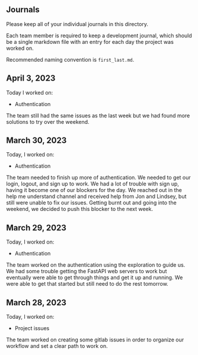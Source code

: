 ## Journals

Please keep all of your individual journals in this directory.

Each team member is required to keep a development journal, which should be a single markdown file with an entry for each day the project was worked on.

Recommended naming convention is `first_last.md`.

## April 3, 2023

Today I worked on:

- Authentication

The team still had the same issues as the last week but we had found more solutions to try over the weekend.

## March 30, 2023

Today, I worked on:

- Authentication

The team needed to finish up more of authentication. We needed to get our login, logout, and sign up to work. We had a lot of trouble with sign up, having it become one of our blockers for the day. We reached out in the help me understand channel and received help from Jon and Lindsey, but still were unable to fix our issues. Getting burnt out and going into the weekend, we decided to push this blocker to the next week.

## March 29, 2023

Today, I worked on:

- Authentication

The team worked on the authentication using the exploration to guide us. We had some trouble getting the FastAPI web servers to work but eventually were able to get through things and get it up and running. We were able to get that started but still need to do the rest tomorrow.

## March 28, 2023

Today, I worked on:

- Project issues

The team worked on creating some gitlab issues in order to organize our workflow and set a clear path to work on.
